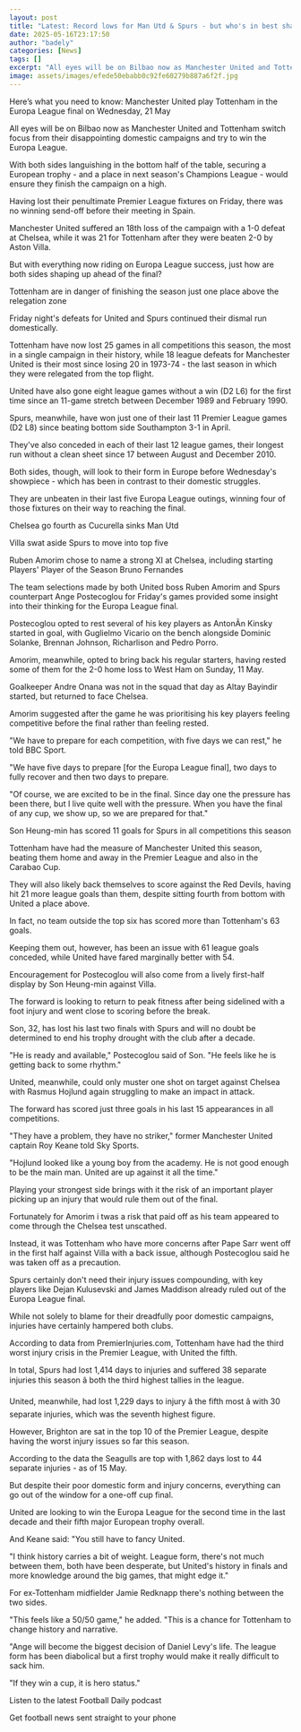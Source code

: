 ```yaml
---
layout: post
title: "Latest: Record lows for Man Utd & Spurs - but who's in best shape for Bilbao?"
date: 2025-05-16T23:17:50
author: "badely"
categories: [News]
tags: []
excerpt: "All eyes will be on Bilbao now as Manchester United and Tottenham switch focus from their disappointing domestic campaigns and try to win the Europa L"
image: assets/images/efede50ebabb0c92fe60279b887a6f2f.jpg
---
```


Here’s what you need to know: Manchester United play Tottenham in the Europa League final on Wednesday, 21 May

All eyes will be on Bilbao now as Manchester United and Tottenham switch focus from their disappointing domestic campaigns and try to win the Europa League.

With both sides languishing in the bottom half of the table, securing a European trophy - and a place in next season's Champions League - would ensure they finish the campaign on a high.

Having lost their penultimate Premier League fixtures on Friday, there was no winning send-off before their meeting in Spain.

Manchester United suffered an 18th loss of the campaign with a 1-0 defeat at Chelsea, while it was 21 for Tottenham after they were beaten 2-0 by Aston Villa.

But with everything now riding on Europa League success, just how are both sides shaping up ahead of the final?

Tottenham are in danger of finishing the season just one place above the relegation zone

Friday night's defeats for United and Spurs continued their dismal run domestically.

Tottenham have now lost 25 games in all competitions this season, the most in a single campaign in their history, while 18 league defeats for Manchester United is their most since losing 20 in 1973-74 - the last season in which they were relegated from the top flight.

United have also gone eight league games without a win (D2 L6) for the first time since an 11-game stretch between December 1989 and February 1990.

Spurs, meanwhile, have won just one of their last 11 Premier League games (D2 L8) since beating bottom side Southampton 3-1 in April. 

They've also conceded in each of their last 12 league games, their longest run without a clean sheet since 17 between August and December 2010.

Both sides, though, will look to their form in Europe before Wednesday's showpiece - which has been in contrast to their domestic struggles.

They are unbeaten in their last five Europa League outings, winning four of those fixtures on their way to reaching the final.

Chelsea go fourth as Cucurella sinks Man Utd

Villa swat aside Spurs to move into top five

Ruben Amorim chose to name a strong XI at Chelsea, including starting Players' Player of the Season Bruno Fernandes

The team selections made by both United boss Ruben Amorim and Spurs counterpart Ange Postecoglou for Friday's games provided some insight into their thinking for the Europa League final.

Postecoglou opted to rest several of his key players as AntonÃ­n Kinsky started in goal, with Guglielmo Vicario on the bench alongside Dominic Solanke, Brennan Johnson, Richarlison and Pedro Porro.

Amorim, meanwhile, opted to bring back his regular starters, having rested some of them for the 2-0 home loss to West Ham on Sunday, 11 May. 

Goalkeeper Andre Onana was not in the squad that day as Altay Bayindir started, but returned to face Chelsea.

Amorim suggested after the game he was prioritising his key players feeling competitive before the final rather than feeling rested.

"We have to prepare for each competition, with five days we can rest," he told BBC Sport.

"We have five days to prepare [for the Europa League final], two days to fully recover and then two days to prepare.

"Of course, we are excited to be in the final. Since day one the pressure has been there, but I live quite well with the pressure. When you have the final of any cup, we show up, so we are prepared for that."

Son Heung-min has scored 11 goals for Spurs in all competitions this season

Tottenham have had the measure of Manchester United this season, beating them home and away in the Premier League and also in the Carabao Cup.

They will also likely back themselves to score against the Red Devils, having hit 21 more league goals than them, despite sitting fourth from bottom with United a place above.

In fact, no team outside the top six has scored more than Tottenham's 63 goals.

Keeping them out, however, has been an issue with 61 league goals conceded, while United have fared marginally better with 54. 

Encouragement for Postecoglou will also come from a lively first-half display by Son Heung-min against Villa.

The forward is looking to return to peak fitness after being sidelined with a foot injury and went close to scoring before the break.

Son, 32, has lost his last two finals with Spurs and will no doubt be determined to end his trophy drought with the club after a decade.

"He is ready and available," Postecoglou said of Son. "He feels like he is getting back to some rhythm."

United, meanwhile, could only muster one shot on target against Chelsea with Rasmus Hojlund again struggling to make an impact in attack.

The forward has scored just three goals in his last 15 appearances in all competitions.

"They have a problem, they have no striker," former Manchester United captain Roy Keane told Sky Sports.

"Hojlund looked like a young boy from the academy. He is not good enough to be the main man. United are up against it all the time."

Playing your strongest side brings with it the risk of an important player picking up an injury that would rule them out of the final.

Fortunately for Amorim i twas a risk that paid off as his team appeared to come through the Chelsea test unscathed. 

Instead, it was Tottenham who have more concerns after Pape Sarr went off in the first half against Villa with a back issue, although Postecoglou said he was taken off as a precaution.

Spurs certainly don't need their injury issues compounding, with key players like Dejan Kulusevski and James Maddison already ruled out of the Europa League final.

While not solely to blame for their dreadfully poor domestic campaigns, injuries have certainly hampered both clubs.

According to data from PremierInjuries.com, Tottenham have had the third worst injury crisis in the Premier League, with United the fifth.

In total, Spurs had lost 1,414 days to injuries and suffered 38 separate injuries this season â both the third highest tallies in the league.

United, meanwhile, had lost 1,229 days to injury â the fifth most â with 30 separate injuries, which was the seventh highest figure.

However, Brighton are sat in the top 10 of the Premier League, despite having the worst injury issues so far this season. 

According to the data the Seagulls are top with 1,862 days lost to 44 separate injuries - as of 15 May.

But despite their poor domestic form and injury concerns, everything can go out of the window for a one-off cup final.

United are looking to win the Europa League for the second time in the last decade and their fifth major European trophy overall.

And Keane said: "You still have to fancy United.

"I think history carries a bit of weight. League form, there's not much between them, both have been desperate, but United's history in finals and more knowledge around the big games, that might edge it."

For ex-Tottenham midfielder Jamie Redknapp there's nothing between the two sides.

"This feels like a 50/50 game," he added. "This is a chance for Tottenham to change history and narrative. 

"Ange will become the biggest decision of Daniel Levy's life.  The league form has been diabolical but a first trophy would make it really difficult to sack him. 

"If they win a cup, it is hero status."

Listen to the latest Football Daily podcast

Get football news sent straight to your phone

